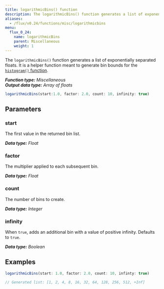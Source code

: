 ```yaml
---
title: logarithmicBins() function
description: The logarithmicBins() function generates a list of exponentially separated floats.
aliases:
  - /flux/v0.24/functions/misc/logarithmicbins
menu:
  flux_0_24:
    name: logarithmicBins
    parent: Miscellaneous
    weight: 1
---
```


The `logarithmicBins()` function generates a list of exponentially separated floats.
It is a helper function meant to generate bin bounds for the
[`histogram()` function](/flux/v0.24/functions/built-in/transformations/histogram).

_**Function type:** Miscellaneous_  
_**Output data type:** Array of floats_

```js
logarithmicBins(start:1.0, factor: 2.0, count: 10, infinity: true)
```

## Parameters

### start
The first value in the returned bin list.

_**Data type:** Float_

### factor
The multiplier applied to each subsequent bin.

_**Data type:** Float_

### count
The number of bins to create.

_**Data type:** Integer_

### infinity
When `true`, adds an additional bin with a value of positive infinity.
Defaults to `true`.

_**Data type:** Boolean_

## Examples
```js
logarithmicBins(start: 1.0, factor: 2.0, count: 10, infinty: true)

// Generated list: [1, 2, 4, 8, 16, 32, 64, 128, 256, 512, +Inf]
```
